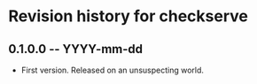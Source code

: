 # Revision history for checkserve

## 0.1.0.0 -- YYYY-mm-dd

* First version. Released on an unsuspecting world.
